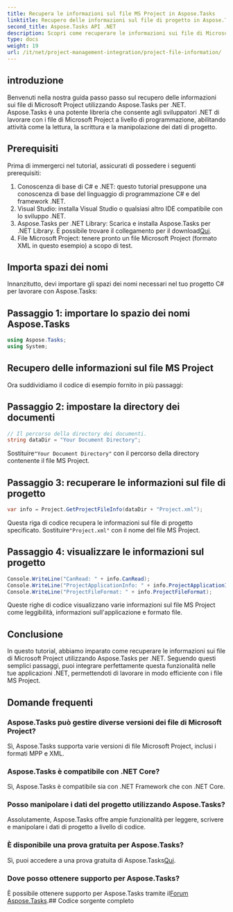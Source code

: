 ```yaml
---
title: Recupera le informazioni sul file MS Project in Aspose.Tasks
linktitle: Recupero delle informazioni sul file di progetto in Aspose.Tasks
second_title: Aspose.Tasks API .NET
description: Scopri come recuperare le informazioni sui file di Microsoft Project utilizzando Aspose.Tasks per .NET. Guida passo passo con esempi di codice.
type: docs
weight: 19
url: /it/net/project-management-integration/project-file-information/
---
```

## introduzione
Benvenuti nella nostra guida passo passo sul recupero delle informazioni sui file di Microsoft Project utilizzando Aspose.Tasks per .NET. Aspose.Tasks è una potente libreria che consente agli sviluppatori .NET di lavorare con i file di Microsoft Project a livello di programmazione, abilitando attività come la lettura, la scrittura e la manipolazione dei dati di progetto.
## Prerequisiti
Prima di immergerci nel tutorial, assicurati di possedere i seguenti prerequisiti:
1. Conoscenza di base di C# e .NET: questo tutorial presuppone una conoscenza di base del linguaggio di programmazione C# e del framework .NET.
2. Visual Studio: installa Visual Studio o qualsiasi altro IDE compatibile con lo sviluppo .NET.
3.  Aspose.Tasks per .NET Library: Scarica e installa Aspose.Tasks per .NET Library. È possibile trovare il collegamento per il download[Qui](https://releases.aspose.com/tasks/net/).
4. File Microsoft Project: tenere pronto un file Microsoft Project (formato XML in questo esempio) a scopo di test.

## Importa spazi dei nomi
Innanzitutto, devi importare gli spazi dei nomi necessari nel tuo progetto C# per lavorare con Aspose.Tasks:
## Passaggio 1: importare lo spazio dei nomi Aspose.Tasks
```csharp
using Aspose.Tasks;
using System;

```
## Recupero delle informazioni sul file MS Project
Ora suddividiamo il codice di esempio fornito in più passaggi:
## Passaggio 2: impostare la directory dei documenti
```csharp
// Il percorso della directory dei documenti.
string dataDir = "Your Document Directory";
```
 Sostituire`"Your Document Directory"` con il percorso della directory contenente il file MS Project.
## Passaggio 3: recuperare le informazioni sul file di progetto
```csharp
var info = Project.GetProjectFileInfo(dataDir + "Project.xml");
```
 Questa riga di codice recupera le informazioni sul file di progetto specificato. Sostituire`"Project.xml"` con il nome del file MS Project.
## Passaggio 4: visualizzare le informazioni sul progetto
```csharp
Console.WriteLine("CanRead: " + info.CanRead);
Console.WriteLine("ProjectApplicationInfo: " + info.ProjectApplicationInfo);
Console.WriteLine("ProjectFileFormat: " + info.ProjectFileFormat);
```
Queste righe di codice visualizzano varie informazioni sul file MS Project come leggibilità, informazioni sull'applicazione e formato file.

## Conclusione
In questo tutorial, abbiamo imparato come recuperare le informazioni sui file di Microsoft Project utilizzando Aspose.Tasks per .NET. Seguendo questi semplici passaggi, puoi integrare perfettamente questa funzionalità nelle tue applicazioni .NET, permettendoti di lavorare in modo efficiente con i file MS Project.
## Domande frequenti
### Aspose.Tasks può gestire diverse versioni dei file di Microsoft Project?
Sì, Aspose.Tasks supporta varie versioni di file Microsoft Project, inclusi i formati MPP e XML.
### Aspose.Tasks è compatibile con .NET Core?
Sì, Aspose.Tasks è compatibile sia con .NET Framework che con .NET Core.
### Posso manipolare i dati del progetto utilizzando Aspose.Tasks?
Assolutamente, Aspose.Tasks offre ampie funzionalità per leggere, scrivere e manipolare i dati di progetto a livello di codice.
### È disponibile una prova gratuita per Aspose.Tasks?
 Sì, puoi accedere a una prova gratuita di Aspose.Tasks[Qui](https://releases.aspose.com/).
### Dove posso ottenere supporto per Aspose.Tasks?
 È possibile ottenere supporto per Aspose.Tasks tramite il[Forum Aspose.Tasks](https://forum.aspose.com/c/tasks/15).## Codice sorgente completo
